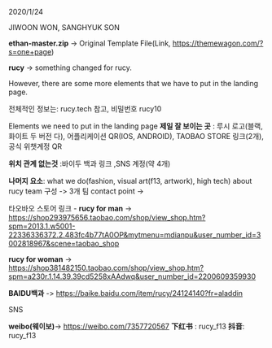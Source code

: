 2020/1/24 

JIWOON WON, SANGHYUK SON

**ethan-master.zip** -> Original Template File(Link, <https://themewagon.com/?s=one+page>)

**rucy** -> something changed for rucy. 

However, there are some more elements that we have to put in the landing page. 

전체적인 정보는: rucy.tech 참고, 비밀번호 rucy10 




Elements we need to put in the landing page
**제일 잘 보이는 곳** :
루시 로고(블랙, 화이트 두 버전 다), 어플리케이션 QR(IOS, ANDROID), TAOBAO STORE 링크(2개), 공식 위챗계정 QR 

**위치 관계 없는것** 
:바이두 백과 링크 ,SNS 계정(약 4개) 

**나머지 요소**:
what we do(fashion, visual art(f13, artwork), high tech) 
about rucy 
team 구성 -> 3개 팀 
contact  point -> 





타오바오 스토어 링크 -
**rucy for man** -> https://shop293975656.taobao.com/shop/view_shop.htm?spm=2013.1.w5001-22336336372.2.483fc4b77tA0OP&mytmenu=mdianpu&user_number_id=3002818967&scene=taobao_shop

**rucy for woman** -> https://shop381482150.taobao.com/shop/view_shop.htm?spm=a230r.1.14.39.39cd5258xAAdwq&user_number_id=2200609359930





**BAIDU백과**  -> https://baike.baidu.com/item/rucy/24124140?fr=aladdin





SNS

**weibo(웨이보)**-> https://weibo.com/7357720567
**下红书** : rucy_f13 
**抖音**: rucy_f13